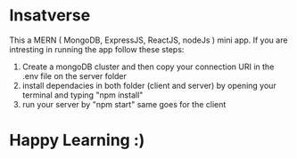 # Insatverse
This a MERN ( MongoDB, ExpressJS, ReactJS, nodeJs ) mini app.
If you are intresting in running the app follow these steps:
1) Create a mongoDB cluster and then copy your connection URI in the .env file on the server folder
2) install dependacies in both folder (client and server) by opening your terminal and typing "npm install"
3) run your server by "npm start" same goes for the client
# Happy Learning :)
